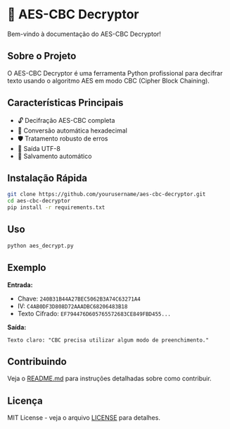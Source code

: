 # 🔐 AES-CBC Decryptor

Bem-vindo à documentação do AES-CBC Decryptor!

## Sobre o Projeto

O AES-CBC Decryptor é uma ferramenta Python profissional para decifrar texto usando o algoritmo AES em modo CBC (Cipher Block Chaining).

## Características Principais

- 🔓 Decifração AES-CBC completa
- 🎯 Conversão automática hexadecimal
- 🛡️ Tratamento robusto de erros
- 📝 Saída UTF-8
- 💾 Salvamento automático

## Instalação Rápida

```bash
git clone https://github.com/yourusername/aes-cbc-decryptor.git
cd aes-cbc-decryptor
pip install -r requirements.txt
```

## Uso

```bash
python aes_decrypt.py
```

## Exemplo

**Entrada:**
- Chave: `240B31B44A27BEC5062B3A74C63271A4`
- IV: `C4AB0DF3D808D72AAADBC68206483B18`
- Texto Cifrado: `EF794476D605765572683CE849FBD455...`

**Saída:**
```
Texto claro: "CBC precisa utilizar algum modo de preenchimento."
```

## Contribuindo

Veja o [README.md](../README.md) para instruções detalhadas sobre como contribuir.

## Licença

MIT License - veja o arquivo [LICENSE](../LICENSE) para detalhes. 